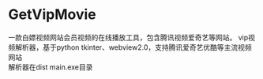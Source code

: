 # GetVipMovie
一款白嫖视频网站会员视频的在线播放工具，包含腾讯视频爱奇艺等网站。
vip视频解析器，基于python tkinter、webview2.0，支持腾讯爱奇艺优酷等主流视频网站   
解析器在dist main.exe目录
